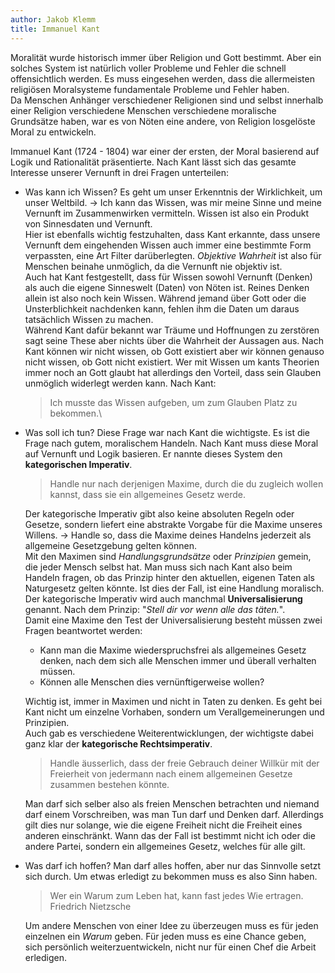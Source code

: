 ```yaml
---
author: Jakob Klemm
title: Immanuel Kant
---
```


Moralität wurde historisch immer über Religion und Gott bestimmt. Aber
ein solches System ist natürlich voller Probleme und Fehler die schnell
offensichtlich werden. Es muss eingesehen werden, dass die allermeisten
religiösen Moralsysteme fundamentale Probleme und Fehler haben.\
Da Menschen Anhänger verschiedener Religionen sind und selbst innerhalb
einer Religion verschiedene Menschen verschiedene moralische Grundsätze
haben, war es von Nöten eine andere, von Religion losgelöste Moral zu
entwickeln.

Immanuel Kant (1724 - 1804) war einer der ersten, der Moral basierend
auf Logik und Rationalität präsentierte. Nach Kant lässt sich das
gesamte Interesse unserer Vernunft in drei Fragen unterteilen:

-   Was kann ich Wissen? Es geht um unser Erkenntnis der Wirklichkeit,
    um unser Weltbild. -\> Ich kann das Wissen, was mir meine Sinne und
    meine Vernunft im Zusammenwirken vermitteln. Wissen ist also ein
    Produkt von Sinnesdaten und Vernunft.\
    Hier ist ebenfalls wichtig festzuhalten, dass Kant erkannte, dass
    unsere Vernunft dem eingehenden Wissen auch immer eine bestimmte
    Form verpassten, eine Art Filter darüberlegten. *Objektive Wahrheit*
    ist also für Menschen beinahe unmöglich, da die Vernunft nie
    objektiv ist.\
    Auch hat Kant festgestellt, dass für Wissen sowohl Vernunft (Denken)
    als auch die eigene Sinneswelt (Daten) von Nöten ist. Reines Denken
    allein ist also noch kein Wissen. Während jemand über Gott oder die
    Unsterblichkeit nachdenken kann, fehlen ihm die Daten um daraus
    tatsächlich Wissen zu machen.\
    Während Kant dafür bekannt war Träume und Hoffnungen zu zerstören
    sagt seine These aber nichts über die Wahrheit der Aussagen aus.
    Nach Kant können wir nicht wissen, ob Gott existiert aber wir können
    genauso nicht wissen, ob Gott nicht existiert. Wer mit Wissen um
    kants Theorien immer noch an Gott glaubt hat allerdings den Vorteil,
    dass sein Glauben unmöglich widerlegt werden kann. Nach Kant:

    > Ich musste das Wissen aufgeben, um zum Glauben Platz zu bekommen.\

-   Was soll ich tun? Diese Frage war nach Kant die wichtigste. Es ist
    die Frage nach gutem, moralischem Handeln. Nach Kant muss diese
    Moral auf Vernunft und Logik basieren. Er nannte dieses System den
    **kategorischen Imperativ**.

    > Handle nur nach derjenigen Maxime, durch die du zugleich wollen
    > kannst, dass sie ein allgemeines Gesetz werde.

    Der kategorische Imperativ gibt also keine absoluten Regeln oder
    Gesetze, sondern liefert eine abstrakte Vorgabe für die Maxime
    unseres Willens. -\> Handle so, dass die Maxime deines Handelns
    jederzeit als allgemeine Gesetzgebung gelten können.\
    Mit den Maximen sind *Handlungsgrundsätze* oder *Prinzipien* gemein,
    die jeder Mensch selbst hat. Man muss sich nach Kant also beim
    Handeln fragen, ob das Prinzip hinter den aktuellen, eigenen Taten
    als Naturgesetz gelten könnte. Ist dies der Fall, ist eine Handlung
    moralisch. Der kategorische Imperativ wird auch manchmal
    **Universalisierung** genannt. Nach dem Prinzip: \"*Stell dir vor
    wenn alle das täten.*\".\
    Damit eine Maxime den Test der Universalisierung besteht müssen zwei
    Fragen beantwortet werden:

    -   Kann man die Maxime wiederspruchsfrei als allgemeines Gesetz
        denken, nach dem sich alle Menschen immer und überall verhalten
        müssen.
    -   Können alle Menschen dies vernünftigerweise wollen?

    Wichtig ist, immer in Maximen und nicht in Taten zu denken. Es geht
    bei Kant nicht um einzelne Vorhaben, sondern um Verallgemeinerungen
    und Prinzipien.\
    Auch gab es verschiedene Weiterentwicklungen, der wichtigste dabei
    ganz klar der **kategorische Rechtsimperativ**.

    > Handle äusserlich, dass der freie Gebrauch deiner Willkür mit der
    > Freierheit von jedermann nach einem allgemeinen Gesetze zusammen
    > bestehen könnte.

    Man darf sich selber also als freien Menschen betrachten und niemand
    darf einem Vorschreiben, was man Tun darf und Denken darf.
    Allerdings gilt dies nur solange, wie die eigene Freiheit nicht die
    Freiheit eines anderen einschränkt. Wann das der Fall ist bestimmt
    nicht ich oder die andere Partei, sondern ein allgemeines Gesetz,
    welches für alle gilt.

-   Was darf ich hoffen? Man darf alles hoffen, aber nur das Sinnvolle
    setzt sich durch. Um etwas erledigt zu bekommen muss es also Sinn
    haben.

    > Wer ein Warum zum Leben hat, kann fast jedes Wie ertragen.\
    > Friedrich Nietzsche

    Um andere Menschen von einer Idee zu überzeugen muss es für jeden
    einzelnen ein *Warum* geben. Für jeden muss es eine Chance geben,
    sich persönlich weiterzuentwickeln, nicht nur für einen Chef die
    Arbeit erledigen.

